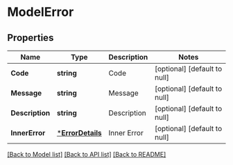 # ModelError

## Properties

Name | Type | Description | Notes
---- | ---- | ----------- | -----
**Code** | **string** | Code | [optional] [default to null]
**Message** | **string** | Message | [optional] [default to null]
**Description** | **string** | Description | [optional] [default to null]
**InnerError** | [***ErrorDetails**](ErrorDetails.md) | Inner Error | [optional] [default to null]

[[Back to Model list]](../README.md#documentation-for-models) [[Back to API list]](../README.md#documentation-for-api-endpoints) [[Back to README]](../README.md)
